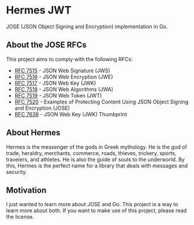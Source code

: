 # Hermes JWT

JOSE (JSON Object Signing and Encryption) implementation in Go.

## About the JOSE RFCs

This project aims to comply with the following RFCs:

- [RFC 7515](https://tools.ietf.org/html/rfc7515) - JSON Web Signature (JWS)
- [RFC 7516](https://tools.ietf.org/html/rfc7516) - JSON Web Encryption (JWE)
- [RFC 7517](https://tools.ietf.org/html/rfc7517) - JSON Web Key (JWK)
- [RFC 7518](https://tools.ietf.org/html/rfc7518) - JSON Web Algorithms (JWA)
- [RFC 7519](https://tools.ietf.org/html/rfc7519) - JSON Web Token (JWT)
- [RFC 7520](https://tools.ietf.org/html/rfc7520) - Examples of Protecting Content Using JSON Object Signing and Encryption (JOSE)
- [RFC 7638](https://tools.ietf.org/html/rfc7638) - JSON Web Key (JWK) Thumbprint

## About Hermes

Hermes is the messenger of the gods in Greek mythology. He is the god of trade, heraldry, merchants, commerce, roads, thieves, trickery, sports, travelers, and athletes. He is also the guide of souls to the underworld. By this, Hermes is the perfect name for a library that deals with messages and security.

## Motivation

I just wanted to learn more about JOSE and Go. This project is a way to learn more about both. If you want to make use of this project, please read the license.
